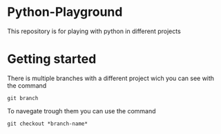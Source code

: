 # Python-Playground
This repository is for playing with python in different projects

# Getting started
There is multiple branches with a different project wich you can see with the command
```git
git branch
```

To navegate trough them you can use the command
```git
git checkout *branch-name*
```